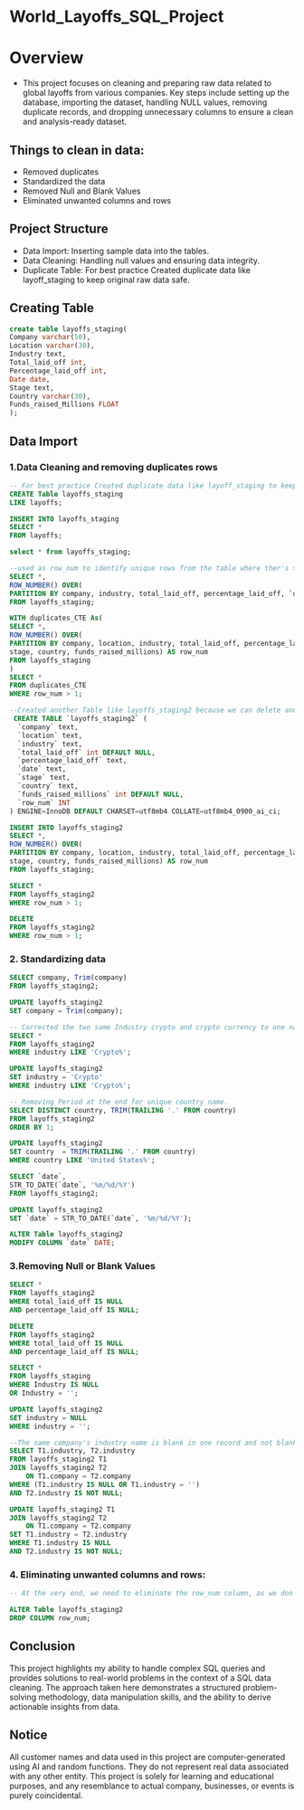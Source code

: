 # World_Layoffs_SQL_Project

# Overview
- This project focuses on cleaning and preparing raw data related to global layoffs from various companies. Key steps include setting up the database, importing the dataset, handling NULL values, removing duplicate records, and dropping unnecessary columns to ensure a clean and analysis-ready dataset.

## Things to clean in data: 
- Removed duplicates
- Standardized the data
- Removed Null and Blank Values
- Eliminated unwanted columns and rows


## Project Structure

- Data Import: Inserting sample data into the tables.
- Data Cleaning: Handling null values and ensuring data integrity.
- Duplicate Table: For best practice Created duplicate data like layoff_staging to keep original raw data safe.

## Creating Table
```sql
create table layoffs_staging(
Company varchar(50),
Location varchar(30),
Industry text,
Total_laid_off int,
Percentage_laid_off int,
Date date,
Stage text,
Country varchar(30),
Funds_raised_Millions FLOAT
);

```

## Data Import
### 1.Data Cleaning and removing duplicates rows
``` sql
-- For best practice Created duplicate data like layoff_staging to keep original raw data safe
CREATE Table layoffs_staging
LIKE layoffs;

INSERT INTO layoffs_staging
SELECT *
FROM layoffs;
```

``` sql
select * from layoffs_staging;

--used as row_num to identify unique rows from the table where ther's > 2 it's duplicates
SELECT *,
ROW_NUMBER() OVER(
PARTITION BY company, industry, total_laid_off, percentage_laid_off, `date`) AS row_num
FROM layoffs_staging;

WITH duplicates_CTE As(
SELECT *,
ROW_NUMBER() OVER(
PARTITION BY company, location, industry, total_laid_off, percentage_laid_off, `date`, 
stage, country, funds_raised_millions) AS row_num
FROM layoffs_staging
)
SELECT *
FROM duplicates_CTE
WHERE row_num > 1;

--Created another Table like layoffs_staging2 because we can delete and filter from those row_num which > 1
 CREATE TABLE `layoffs_staging2` (
  `company` text,
  `location` text,
  `industry` text,
  `total_laid_off` int DEFAULT NULL,
  `percentage_laid_off` text,
  `date` text,
  `stage` text,
  `country` text,
  `funds_raised_millions` int DEFAULT NULL,
  `row_num` INT
) ENGINE=InnoDB DEFAULT CHARSET=utf8mb4 COLLATE=utf8mb4_0900_ai_ci;

INSERT INTO layoffs_staging2
SELECT *,
ROW_NUMBER() OVER(
PARTITION BY company, location, industry, total_laid_off, percentage_laid_off, `date`, 
stage, country, funds_raised_millions) AS row_num
FROM layoffs_staging;

SELECT *
FROM layoffs_staging2
WHERE row_num > 1;

DELETE
FROM layoffs_staging2
WHERE row_num > 1;
```

### 2. Standardizing data
```sql
SELECT company, Trim(company)
FROM layoffs_staging2;

UPDATE layoffs_staging2
SET company = Trim(company);

-- Corrected the two same Industry crypto and crypto currency to one name like "crypto"
SELECT *
FROM layoffs_staging2
WHERE industry LIKE 'Crypto%';

UPDATE layoffs_staging2
SET industry = 'Crypto'
WHERE industry LIKE 'Crypto%';

-- Removing Period at the end for unique country name.
SELECT DISTINCT country, TRIM(TRAILING '.' FROM country)
FROM layoffs_staging2
ORDER BY 1;

UPDATE layoffs_staging2
SET country  = TRIM(TRAILING '.' FROM country)
WHERE country LIKE 'United States%';

SELECT `date`,
STR_TO_DATE(`date`, '%m/%d/%Y')
FROM layoffs_staging2;

UPDATE layoffs_staging2
SET `date` = STR_TO_DATE(`date`, '%m/%d/%Y');

ALTER Table layoffs_staging2
MODIFY COLUMN `date` DATE;
```

### 3.Removing Null or Blank Values
```sql
SELECT *
FROM layoffs_staging2
WHERE total_laid_off IS NULL
AND percentage_laid_off IS NULL;

DELETE 
FROM layoffs_staging2
WHERE total_laid_off IS NULL
AND percentage_laid_off IS NULL;

SELECT *
FROM layoffs_staging
WHERE Industry IS NULL
OR Industry = '';

UPDATE layoffs_staging2
SET industry = NULL
WHERE industry = '';

--The same company's industry name is blank in one record and not blank in another. It should be the same name, so we use a JOIN here.
SELECT T1.industry, T2.industry
FROM layoffs_staging2 T1
JOIN layoffs_staging2 T2 
    ON T1.company = T2.company
WHERE (T1.industry IS NULL OR T1.industry = '')
AND T2.industry IS NOT NULL;

UPDATE layoffs_staging2 T1
JOIN layoffs_staging2 T2 
    ON T1.company = T2.company
SET T1.industry = T2.industry
WHERE T1.industry IS NULL
AND T2.industry IS NOT NULL;
```

### 4. Eliminating unwanted columns and rows:
```sql
-- At the very end, we need to eliminate the row_num column, as we don't need it anymore.

ALTER Table layoffs_staging2
DROP COLUMN row_num;
```
## Conclusion
This project highlights my ability to handle complex SQL queries and provides solutions to real-world problems in the context of a SQL data cleaning. The approach taken here demonstrates a structured problem-solving methodology, data manipulation skills, and the ability to derive actionable insights from data.

## Notice 
All customer names and data used in this project are computer-generated using AI and random functions. They do not represent real data associated with any other entity. This project is solely for learning and educational purposes, and any resemblance to actual company, businesses, or events is purely coincidental.
